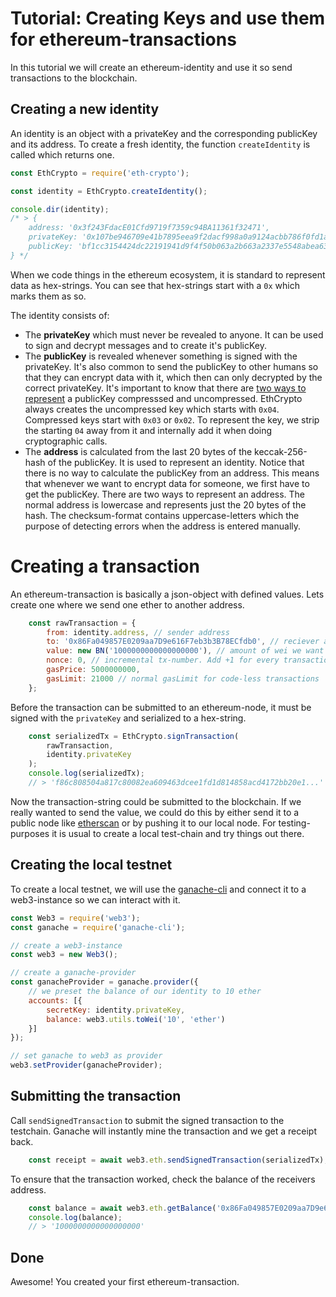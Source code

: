 # Tutorial: Creating Keys and use them for ethereum-transactions

In this tutorial we will create an ethereum-identity and use it so send transactions to the blockchain.


## Creating a new identity
An identity is an object with a privateKey and the corresponding publicKey and its address. To create a fresh identity, the function `createIdentity` is called which returns one.

```javascript
const EthCrypto = require('eth-crypto');

const identity = EthCrypto.createIdentity();

console.dir(identity);
/* > {
    address: '0x3f243FdacE01Cfd9719f7359c94BA11361f32471',
    privateKey: '0x107be946709e41b7895eea9f2dacf998a0a9124acbb786f0fd1a826101581a07',
    publicKey: 'bf1cc3154424dc22191941d9f4f50b063a2b663a2337e5548abea633c1d06ece...'
} */
```

When we code things in the ethereum ecosystem, it is standard to represent data as hex-strings. You can see that hex-strings start with a `0x` which marks them as so.

The identity consists of:

- The **privateKey** which must never be revealed to anyone. It can be used to sign and decrypt messages and to create it's publicKey.
- The **publicKey** is revealed whenever something is signed with the privateKey. It's also common to send the publicKey to other humans so that they can encrypt data with it, which then can only decrypted by the correct privateKey. It's important to know that there are [two ways to represent](https://github.com/bitpay/bitcore-lib/blob/master/docs/publickey.md) a publicKey compresssed and uncompressed. EthCrypto always creates the uncompressed key which starts with `0x04`. Compressed keys start with `0x03` or `0x02`. To represent the key, we strip the starting `04` away from it and internally add it when doing cryptographic calls.
- The **address** is calculated from the last 20 bytes of the keccak-256-hash of the publicKey. It is used to represent an identity. Notice that there is no way to calculate the publicKey from an address. This means that whenever we want to encrypt data for someone, we first have to get the publicKey. There are two ways to represent an address. The normal address is lowercase and represents just the 20 bytes of the hash. The checksum-format contains uppercase-letters which the purpose of detecting errors when the address is entered manually.


# Creating a transaction

An ethereum-transaction is basically a json-object with defined values. Lets create one where we send one ether to another address.

```javascript
    const rawTransaction = {
        from: identity.address, // sender address
        to: '0x86Fa049857E0209aa7D9e616F7eb3b3B78ECfdb0', // reciever address
        value: new BN('1000000000000000000'), // amount of wei we want to send (= 1 ether)
        nonce: 0, // incremental tx-number. Add +1 for every transaction you do
        gasPrice: 5000000000,
        gasLimit: 21000 // normal gasLimit for code-less transactions
    };
```

Before the transaction can be submitted to an ethereum-node, it must be signed with the `privateKey` and serialized to a hex-string.

```javascript
    const serializedTx = EthCrypto.signTransaction(
        rawTransaction,
        identity.privateKey
    );
    console.log(serializedTx);
    // > 'f86c808504a817c80082ea609463dcee1fd1d814858acd4172bb20e1...'
```

Now the transaction-string could be submitted to the blockchain. If we really wanted to send the value, we could do this by either send it to a public node like [etherscan](https://etherscan.io/pushTx) or by pushing it to our local node. For testing-purposes it is usual to create a local test-chain and try things out there.

## Creating the local testnet

To create a local testnet, we will use the [ganache-cli](https://github.com/trufflesuite/ganache-cli) and connect it to a web3-instance so we can interact with it.

```javascript
const Web3 = require('web3');
const ganache = require('ganache-cli');

// create a web3-instance
const web3 = new Web3();

// create a ganache-provider
const ganacheProvider = ganache.provider({
    // we preset the balance of our identity to 10 ether
    accounts: [{
        secretKey: identity.privateKey,
        balance: web3.utils.toWei('10', 'ether')
    }]
});

// set ganache to web3 as provider
web3.setProvider(ganacheProvider);
```

## Submitting the transaction

Call `sendSignedTransaction` to submit the signed transaction to the testchain. Ganache will instantly mine the transaction and we get a receipt back.

```javascript
    const receipt = await web3.eth.sendSignedTransaction(serializedTx);
```

To ensure that the transaction worked, check the balance of the receivers address.

```javascript
    const balance = await web3.eth.getBalance('0x86Fa049857E0209aa7D9e616F7eb3b3B78ECfdb0');
    console.log(balance);
    // > '1000000000000000000'
```


## Done
Awesome! You created your first ethereum-transaction.
